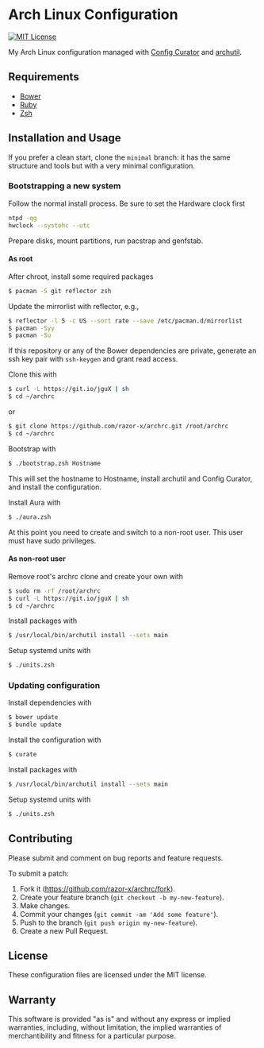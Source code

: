 # Arch Linux Configuration

[![MIT License](https://img.shields.io/badge/license-MIT-red.svg)](./LICENSE.txt)

My Arch Linux configuration managed with [Config Curator] and [archutil].

[archutil]: https://github.com/razor-x/archutil
[Config Curator]: https://github.com/razor-x/config_curator

## Requirements

* [Bower]
* [Ruby]
* [Zsh]

[Bower]: http://bower.io/
[Ruby]: https://www.ruby-lang.org/
[Zsh]: http://www.zsh.org/

## Installation and Usage

If you prefer a clean start, clone the `minimal` branch:
it has the same structure and tools but with
a very minimal configuration.

### Bootstrapping a new system

Follow the normal install process.
Be sure to set the Hardware clock first

```bash
ntpd -qg
hwclock --systohc --utc
```

Prepare disks, mount partitions, run pacstrap and genfstab.

#### As root

After chroot, install some required packages

```bash
$ pacman -S git reflector zsh
```

Update the mirrorlist with reflector, e.g.,

```bash
$ reflector -l 5 -c US --sort rate --save /etc/pacman.d/mirrorlist
$ pacman -Syy
$ pacman -Su
```

If this repository or any of the Bower dependencies are private,
generate an ssh key pair with `ssh-keygen` and grant read access.

Clone this with

```bash
$ curl -L https://git.io/jguX | sh
$ cd ~/archrc
```

or

```bash
$ git clone https://github.com/razor-x/archrc.git /root/archrc
$ cd ~/archrc
```

Bootstrap with

```bash
$ ./bootstrap.zsh Hostname
```

This will set the hostname to Hostname,
install archutil and Config Curator,
and install the configuration.

Install Aura with

```bash
$ ./aura.zsh
```

At this point you need to create and switch to a non-root user.
This user must have sudo privileges.

#### As non-root user

Remove root's archrc clone and create your own with

```bash
$ sudo rm -rf /root/archrc
$ curl -L https://git.io/jguX | sh
$ cd ~/archrc
```

Install packages with

```bash
$ /usr/local/bin/archutil install --sets main
```

Setup systemd units with

```bash
$ ./units.zsh
```

### Updating configuration

Install dependencies with

```bash
$ bower update
$ bundle update
```

Install the configuration with

```bash
$ curate
```

Install packages with

```bash
$ /usr/local/bin/archutil install --sets main
```

Setup systemd units with

```bash
$ ./units.zsh
```

## Contributing

Please submit and comment on bug reports and feature requests.

To submit a patch:

1. Fork it (https://github.com/razor-x/archrc/fork).
2. Create your feature branch (`git checkout -b my-new-feature`).
3. Make changes.
4. Commit your changes (`git commit -am 'Add some feature'`).
5. Push to the branch (`git push origin my-new-feature`).
6. Create a new Pull Request.

## License

These configuration files are licensed under the MIT license.

## Warranty

This software is provided "as is" and without any express or
implied warranties, including, without limitation, the implied
warranties of merchantibility and fitness for a particular
purpose.
